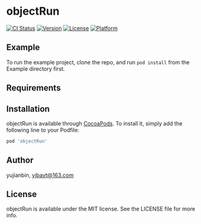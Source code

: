 # objectRun

[![CI Status](http://img.shields.io/travis/yujianbin/objectRun.svg?style=flat)](https://travis-ci.org/yujianbin/objectRun)
[![Version](https://img.shields.io/cocoapods/v/objectRun.svg?style=flat)](http://cocoapods.org/pods/objectRun)
[![License](https://img.shields.io/cocoapods/l/objectRun.svg?style=flat)](http://cocoapods.org/pods/objectRun)
[![Platform](https://img.shields.io/cocoapods/p/objectRun.svg?style=flat)](http://cocoapods.org/pods/objectRun)

## Example

To run the example project, clone the repo, and run `pod install` from the Example directory first.

## Requirements

## Installation

objectRun is available through [CocoaPods](http://cocoapods.org). To install
it, simply add the following line to your Podfile:

```ruby
pod 'objectRun'
```

## Author

yujianbin, yjbayt@163.com

## License

objectRun is available under the MIT license. See the LICENSE file for more info.
